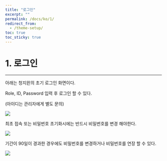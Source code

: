 ```yaml
---
title: "로그인"
excerpt: ""
permalink: /docs/ko/1/
redirect_from:
  - /theme-setup/
toc: true
toc_sticky: true
---
```

# 1. 로그인

---

아래는 청지윈의 초기 로그인 화면이다.

Role, ID, Password 입력 후 로그인 할 수 있다.

\(아이디는 관리자에게 별도 문의\)

![](/assets/ko/3.0.0/1_1.png)

최초 접속 또는 비밀번호 초기화시에는 반드시 비밀번호를 변경 해야한다.

![](/assets/ko/3.0.0/1_2.png)

기간이 90일이 경과한 경우에도 비밀번호를 변경하거나 비밀번호를 연장 할 수 있다.

![](/assets/ko/3.0.0/1_3.png)
